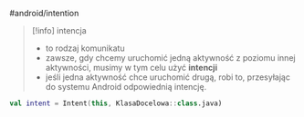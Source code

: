#android/intention 

>[!info] intencja
>- to rodzaj komunikatu
>- zawsze, gdy chcemy uruchomić jedną aktywność z poziomu innej aktywności, musimy w tym celu użyć **intencji**
>- jeśli jedna aktywność chce uruchomić drugą, robi to, przesyłając do systemu Android odpowiednią intencję.
>

```kotlin
val intent = Intent(this, KlasaDocelowa::class.java)

```


